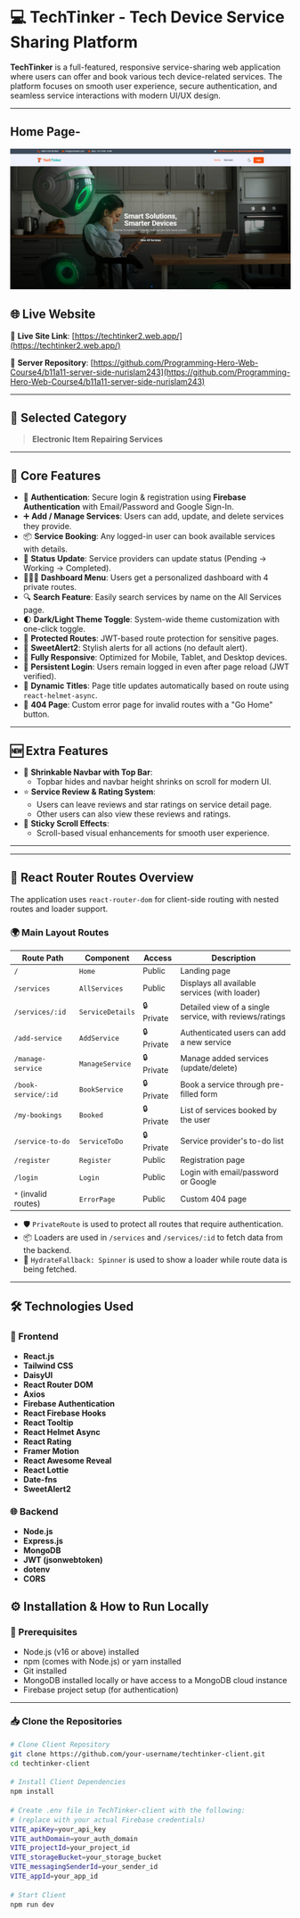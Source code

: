 # 💻 TechTinker - Tech Device Service Sharing Platform

**TechTinker** is a full-featured, responsive service-sharing web application where users can offer and book various tech device-related services. The platform focuses on smooth user experience, secure authentication, and seamless service interactions with modern UI/UX design.

---
## Home Page-
![TechTinker Home Page](src/assets/Screenshot%20(117).png)

## 🌐 Live Website

🔗 **Live Site Link**: [https://techtinker2.web.app/](https://techtinker2.web.app/)

🔗 **Server Repository**: [https://github.com/Programming-Hero-Web-Course4/b11a11-server-side-nurislam243](https://github.com/Programming-Hero-Web-Course4/b11a11-server-side-nurislam243)

---

## 📌 Selected Category

> **Electronic Item Repairing Services**

---

## 🚀 Core Features

- 🔐 **Authentication**: Secure login & registration using **Firebase Authentication** with Email/Password and Google Sign-In.
- ➕ **Add / Manage Services**: Users can add, update, and delete services they provide.
- 📦 **Service Booking**: Any logged-in user can book available services with details.
- 🧾 **Status Update**: Service providers can update status (Pending → Working → Completed).
- 🧑‍🤝‍🧑 **Dashboard Menu**: Users get a personalized dashboard with 4 private routes.
- 🔍 **Search Feature**: Easily search services by name on the All Services page.
- 🌓 **Dark/Light Theme Toggle**: System-wide theme customization with one-click toggle.
- 🎯 **Protected Routes**: JWT-based route protection for sensitive pages.
- 💬 **SweetAlert2**: Stylish alerts for all actions (no default alert).
- 📱 **Fully Responsive**: Optimized for Mobile, Tablet, and Desktop devices.
- 🧠 **Persistent Login**: Users remain logged in even after page reload (JWT verified).
- 🧢 **Dynamic Titles**: Page title updates automatically based on route using `react-helmet-async`.
- 🚫 **404 Page**: Custom error page for invalid routes with a "Go Home" button.

---

## 🆕 Extra Features

- 🔽 **Shrinkable Navbar with Top Bar**: 
  - Topbar hides and navbar height shrinks on scroll for modern UI.
- ⭐ **Service Review & Rating System**:
  - Users can leave reviews and star ratings on service detail page.
  - Other users can also view these reviews and ratings.
- 🧲 **Sticky Scroll Effects**: 
  - Scroll-based visual enhancements for smooth user experience.

---

---

## 🚦 React Router Routes Overview

The application uses `react-router-dom` for client-side routing with nested routes and loader support.

### 🌍 Main Layout Routes

| Route Path             | Component              | Access          | Description                                               |
|------------------------|------------------------|------------------|-----------------------------------------------------------|
| `/`                    | `Home`                 | Public           | Landing page                                              |
| `/services`            | `AllServices`          | Public           | Displays all available services (with loader)             |
| `/services/:id`        | `ServiceDetails`       | 🔒 Private       | Detailed view of a single service, with reviews/ratings   |
| `/add-service`         | `AddService`           | 🔒 Private       | Authenticated users can add a new service                 |
| `/manage-service`      | `ManageService`        | 🔒 Private       | Manage added services (update/delete)                     |
| `/book-service/:id`    | `BookService`          | 🔒 Private       | Book a service through pre-filled form                   |
| `/my-bookings`         | `Booked`               | 🔒 Private       | List of services booked by the user                       |
| `/service-to-do`       | `ServiceToDo`          | 🔒 Private       | Service provider's to-do list                             |
| `/register`            | `Register`             | Public           | Registration page                                         |
| `/login`               | `Login`                | Public           | Login with email/password or Google                       |
| `*` (invalid routes)   | `ErrorPage`            | Public           | Custom 404 page                                           |

- 🛡️ `PrivateRoute` is used to protect all routes that require authentication.
- 📦 Loaders are used in `/services` and `/services/:id` to fetch data from the backend.
- 🔄 `HydrateFallback: Spinner` is used to show a loader while route data is being fetched.

---


## 🛠️ Technologies Used

### 🔧 Frontend

- **React.js**
- **Tailwind CSS**
- **DaisyUI**
- **React Router DOM**
- **Axios**
- **Firebase Authentication**
- **React Firebase Hooks**
- **React Tooltip**
- **React Helmet Async**
- **React Rating**
- **Framer Motion**
- **React Awesome Reveal**
- **React Lottie**
- **Date-fns**
- **SweetAlert2**

### 🌐 Backend

- **Node.js**
- **Express.js**
- **MongoDB**
- **JWT (jsonwebtoken)**
- **dotenv**
- **CORS**


## ⚙️ Installation & How to Run Locally

### 🔧 Prerequisites
- Node.js (v16 or above) installed  
- npm (comes with Node.js) or yarn installed  
- Git installed  
- MongoDB installed locally or have access to a MongoDB cloud instance  
- Firebase project setup (for authentication)  

---

### 📥 Clone the Repositories

```bash
# Clone Client Repository
git clone https://github.com/your-username/techtinker-client.git
cd techtinker-client

# Install Client Dependencies
npm install

# Create .env file in TechTinker-client with the following:
# (replace with your actual Firebase credentials)
VITE_apiKey=your_api_key
VITE_authDomain=your_auth_domain
VITE_projectId=your_project_id
VITE_storageBucket=your_storage_bucket
VITE_messagingSenderId=your_sender_id
VITE_appId=your_app_id

# Start Client
npm run dev


